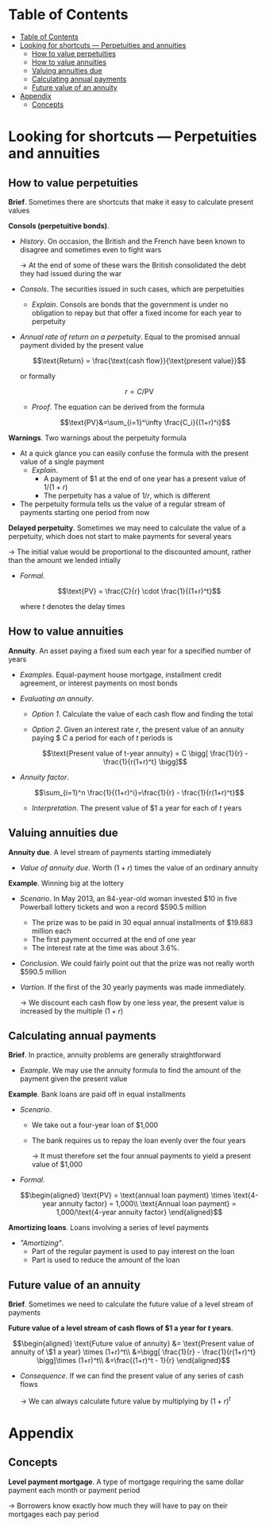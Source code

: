<!-- TOC titleSize:1 tabSpaces:2 depthFrom:1 depthTo:6 withLinks:1 updateOnSave:1 orderedList:0 skip:0 title:1 charForUnorderedList:* -->
# Table of Contents
- [Table of Contents](#table-of-contents)
- [Looking for shortcuts — Perpetuities and annuities](#looking-for-shortcuts--perpetuities-and-annuities)
  - [How to value perpetuities](#how-to-value-perpetuities)
  - [How to value annuities](#how-to-value-annuities)
  - [Valuing annuities due](#valuing-annuities-due)
  - [Calculating annual payments](#calculating-annual-payments)
  - [Future value of an annuity](#future-value-of-an-annuity)
- [Appendix](#appendix)
  - [Concepts](#concepts)
<!-- /TOC -->

# Looking for shortcuts — Perpetuities and annuities
## How to value perpetuities
**Brief**. Sometimes there are shortcuts that make it easy to calculate present values

**Consols (perpetuitive bonds)**.
* *History*. On occasion, the British and the French have been known to disagree and sometimes even to fight wars
    
    $\to$ At the end of some of these wars the British consolidated the debt they had issued during the war
* *Consols*. The securities issued in such cases, which are perpetuities
    * *Explain*. Consols are bonds that the government is under no obligation to repay but that offer a fixed income for each year to perpetuity
* *Annual rate of return on a perpetuity*. Equal to the promised annual payment divided by the present value

    $$\text{Return} = \frac{\text{cash flow}}{\text{present value}}$$

    or formally

    $$r=C/\text{PV}$$

    * *Proof*. The equation can be derived from the formula

        $$\text{PV}&=\sum_{i=1}^\infty \frac{C_i}{(1+r)^i}$$

**Warnings**. Two warnings about the perpetuity formula
* At a quick glance you can easily confuse the formula with the present value of a single payment
    * *Explain*. 
        * A payment of $1 at the end of one year has a present value of $1/(1 + r)$
        * The perpetuity has a value of $1/r$, which is different
* The perpetuity formula tells us the value of a regular stream of payments starting one period from now

**Delayed perpetuity**. Sometimes we may need to calculate the value of a perpetuity, which does not start to make payments for several years

$\to$ The initial value would be proportional to the discounted amount, rather than the amount we lended intially
* *Formal*.

    $$\text{PV} = \frac{C}{r} \cdot \frac{1}{(1+r)^t}$$

    where $t$ denotes the delay times

## How to value annuities
**Annuity**. An asset paying a fixed sum each year for a specified number of years
* *Examples*. Equal-payment house mortgage, installment credit agreement, or interest payments on most bonds
* *Evaluating an annuity*. 
    * *Option 1*. Calculate the value of each cash flow and finding the total
    * *Option 2*. Given an interest rate $r$, the present value of an annuity paying $ $C$ a period for each of $t$ periods is

        $$\text{Present value of t-year annuity} = C \bigg[ \frac{1}{r} - \frac{1}{r(1+r)^t} \bigg]$$

* *Annuity factor*. 

    $$\sum_{i=1}^n \frac{1}{(1+r)^i}=\frac{1}{r} - \frac{1}{r(1+r)^t}$$
    
    * *Interpretation*. The present value of $1 a year for each of $t$ years

## Valuing annuities due
**Annuity due**. A level stream of payments starting immediately
* *Value of annuity due*. Worth $(1+r)$ times the value of an ordinary annuity

**Example**. Winning big at the lottery
* *Scenario*. In May 2013, an 84-year-old woman invested $10 in five Powerball lottery tickets and won a record $590.5 million
    * The prize was to be paid in 30 equal annual installments of $19.683 million each
    * The first payment occurred at the end of one year
    * The interest rate at the time was about 3.6%.
* *Conclusion*. We could fairly point out that the prize was not really worth $590.5 million
* *Vartion*. If the first of the 30 yearly payments was made immediately. 

    $\to$ We discount each cash flow by one less year, the present value is increased by the multiple $(1 + r)$

## Calculating annual payments
**Brief**. In practice, annuity problems are generally straightforward
* *Example*. We may use the annuity formula to find the amount of the payment given the present value

**Example**. Bank loans are paid off in equal installments
* *Scenario*.
    * We take out a four-year loan of $1,000
    * The bank requires us to repay the loan evenly over the four years
        
        $\to$ It must therefore set the four annual payments to yield a present value of $1,000
* *Formal*.

    $$\begin{aligned}
    \text{PV} = \text{annual loan payment} \times \text{4-year annuity factor} = 1,000\\
    \text{Annual loan payment} = 1,000/\text{4-year annuity factor}
    \end{aligned}$$

**Amortizing loans**. Loans involving a series of level payments
* *"Amortizing"*. 
    * Part of the regular payment is used to pay interest on the loan
    * Part is used to reduce the amount of the loan

## Future value of an annuity
**Brief**. Sometimes we need to calculate the future value of a level stream of payments

**Future value of a level stream of cash flows of $1 a year for $t$ years**.

$$\begin{aligned}
\text{Future value of annuity} &= \text{Present value of annuity of \$1 a year} \times (1+r)^t\\
&=\bigg[ \frac{1}{r} - \frac{1}{r(1+r)^t} \bigg]\times (1+r)^t\\
&=\frac{(1+r)^t - 1}{r}
\end{aligned}$$

* *Consequence*. If we can find the present value of any series of cash flows
    
    $\to$ We can always calculate future value by multiplying by $(1 + r)^t$

# Appendix
## Concepts
**Level payment mortgage**. A type of mortgage requiring the same dollar payment each month or payment period

$\to$ Borrowers know exactly how much they will have to pay on their mortgages each pay period